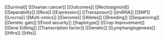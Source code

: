 [[Survival]]
[[Ovarian cancer]]
[[Outcomes]]
[[Rectosigmoid]]
[[Separability]]
[[Rice]]
[[Expression]]
[[Transposon]]
[[miRNA]]
[[SNP]]
[[Lncrna]]
[[Multi-omics]]
[[Genome]]
[[Alleles]]
[[Breeding]]
[[Sequencing]]
[[Genetic gain]]
[[Food security]]
[[haplotype]]
[[Crop Improvement]]
[[Gene Editing]]
[[Transcription factor]]
[[Genetic]]
[[Lymphangiogenesis]]
[[Hltrs]]
[[Hlts]]

